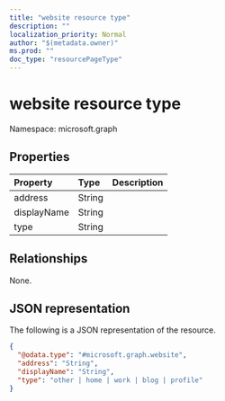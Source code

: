 ```yaml
---
title: "website resource type"
description: ""
localization_priority: Normal
author: "$(metadata.owner)"
ms.prod: ""
doc_type: "resourcePageType"
---
```


# website resource type

Namespace: microsoft.graph

## Properties

| Property    | Type   | Description |
| :---------- | :----- | :---------- |
| address     | String |             |
| displayName | String |             |
| type        | String |             |

## Relationships

None.

## JSON representation

The following is a JSON representation of the resource.

<!-- {
  "blockType": "resource",
  "@odata.type": "microsoft.graph.website",
}
-->

```json
{
  "@odata.type": "#microsoft.graph.website",
  "address": "String",
  "displayName": "String",
  "type": "other | home | work | blog | profile"
}
```
